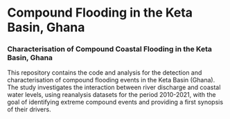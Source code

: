 # Compound Flooding in the Keta Basin, Ghana
### Characterisation of Compound Coastal Flooding in the Keta Basin, Ghana
This repository contains the code and analysis for the detection and characterisation of compound flooding events in the Keta Basin (Ghana).
The study investigates the interaction between river discharge and coastal water levels, using reanalysis datasets for the period 2010-2021, with the goal of identifying extreme compound events and providing a first synopsis of their drivers.
